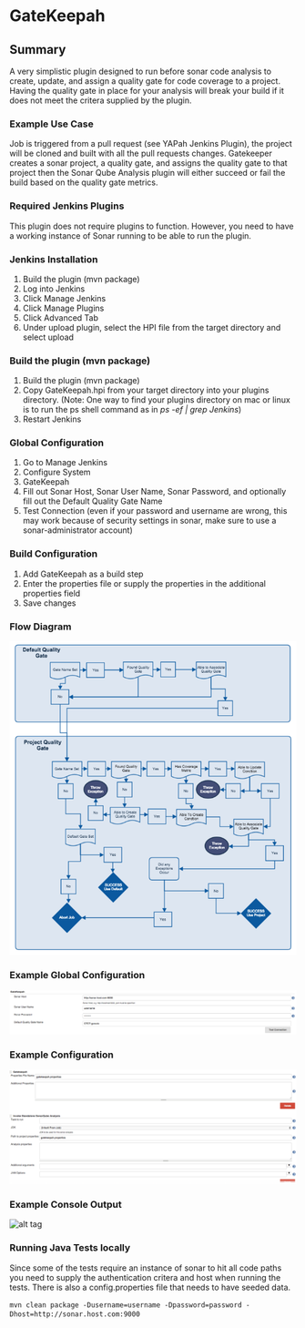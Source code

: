 GateKeepah
======
## Summary
A very simplistic plugin designed to run before sonar code analysis to create, update, and assign a quality gate for code coverage to a project.  Having the quality gate in place for your analysis will break your build if it does not meet the critera supplied by the plugin.

### Example Use Case
Job is triggered from a pull request (see YAPah Jenkins Plugin), the project will be cloned and built with all the pull requests changes.  Gatekeeper creates a sonar project, a quality gate, and assigns the quality gate to that project then the Sonar Qube Analysis plugin will either succeed or fail the build based on the quality gate metrics.  

### Required Jenkins Plugins
This plugin does not require plugins to function.  However, you need to have a working instance of Sonar running to be able to run the plugin. 

### Jenkins Installation
1. Build the plugin (mvn package)
2. Log into Jenkins
3. Click Manage Jenkins
4. Click Manage Plugins
5. Click Advanced Tab
6. Under upload plugin, select the HPI file from the target directory and select upload

### Build the plugin (mvn package)
1. Build the plugin (mvn package)
2. Copy GateKeepah.hpi from your target directory into your plugins directory. (Note: One way to find your plugins directory on mac or linux is to run the ps shell command as in _ps -ef | grep Jenkins_)
3. Restart Jenkins

### Global Configuration
1. Go to Manage Jenkins
2. Configure System
3. GateKeepah
4. Fill out Sonar Host, Sonar User Name, Sonar Password, and optionally fill out the Default Quality Gate Name
5. Test Connection (even if your password and username are wrong, this may work because of security settings in sonar, make sure to use a sonar-administrator account)

### Build Configuration
1. Add GateKeepah as a build step
2. Enter the properties file or supply the properties in the additional properties field
3. Save changes

### Flow Diagram
![alt tag](flow-diagram.png)

### Example Global Configuration
![alt tag](globalconfig-example.png)

### Example Configuration
![alt tag](config-example.png)

### Example Console Output
![alt tag](example-comments.png)

### Running Java Tests locally
Since some of the tests require an instance of sonar to hit all code paths you need to supply the authentication critera and host when running the tests.  There is also a config.properties file that needs to have seeded data.  
```
mvn clean package -Dusername=username -Dpassword=password -Dhost=http://sonar.host.com:9000
```
